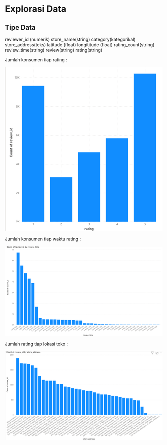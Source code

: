 # Explorasi Data

## Tipe Data

reviewer_id (numerik)
store_name(string)
category(kategorikal)
store_address(teks)
latitude (float)
longititude (float)
rating_count(string)
review_time(string)
review(string)
rating(string)

Jumlah konsumen tiap rating :

![jumlah rating](jumlah_rating.png)

Jumlah konsumen tiap waktu rating :

![jumlah waktu rating](jumlah_time.png)

Jumlah rating tiap lokasi toko :

![jumlah rating tiap toko](jumlah_rating_by_address.png)